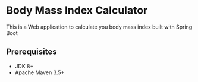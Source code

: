 # Body Mass Index Calculator

This is a Web application to calculate you body mass index built with Spring Boot


## Prerequisites
* JDK 8+
* Apache Maven 3.5+

